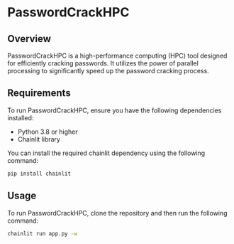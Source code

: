 # PasswordCrackHPC

## Overview

PasswordCrackHPC is a high-performance computing (HPC) tool designed for efficiently cracking passwords. It utilizes the power of parallel processing to 
significantly speed up the password cracking process.

## Requirements

To run PasswordCrackHPC, ensure you have the following dependencies installed:

- Python 3.8 or higher
- Chainlit library

You can install the required chainlit dependency using the following command:

```bash
pip install chainlit
```

## Usage

To run PasswordCrackHPC, clone the repository and then run the following command:

```bash
chainlit run app.py -w
```
